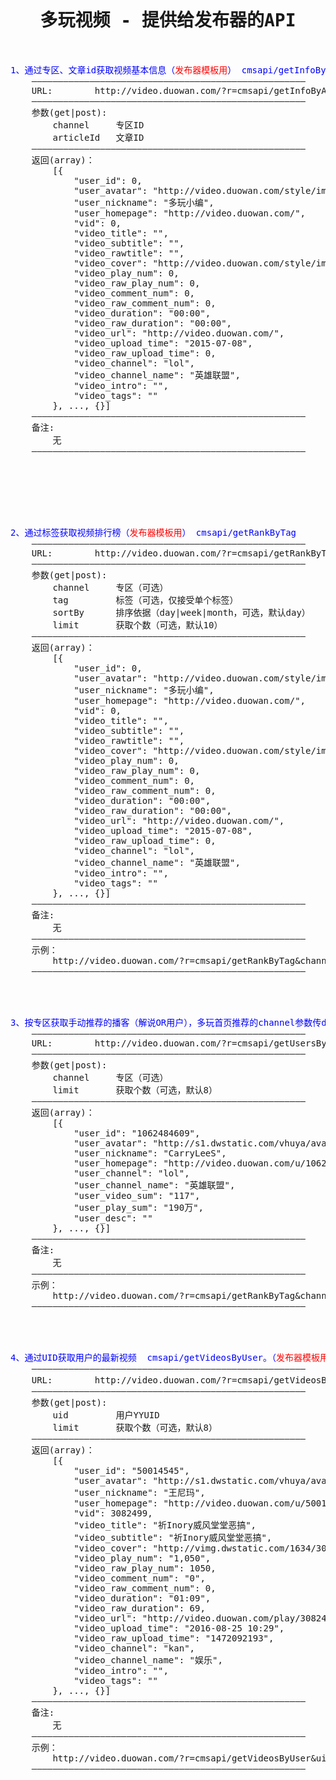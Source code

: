 <pre>

<h1><center>多玩视频 - 提供给发布器的API</center></h1>

<font color="blue">1、通过专区、文章id获取视频基本信息（<font color="red">发布器模板用</font>） cmsapi/getInfoByArticleId </font>
	————————————————————————————————————————————————————
	URL:		http://video.duowan.com/?r=cmsapi/getInfoByArticleId
	————————————————————————————————————————————————————
	参数(get|post):
		channel		专区ID
		articleId	文章ID
	————————————————————————————————————————————————————
	返回(array)：
		[{
			"user_id": 0,
			"user_avatar": "http://video.duowan.com/style/img/editor-avatar.png",
			"user_nickname": "多玩小编",
			"user_homepage": "http://video.duowan.com/",
			"vid": 0,
			"video_title": "",
			"video_subtitle": "",
            "video_rawtitle": "",
			"video_cover": "http://video.duowan.com/style/img/no-cover.jpg",
			"video_play_num": 0,
			"video_raw_play_num": 0,
			"video_comment_num": 0,
			"video_raw_comment_num": 0,
			"video_duration": "00:00",
			"video_raw_duration": "00:00",
			"video_url": "http://video.duowan.com/",
			"video_upload_time": "2015-07-08",
			"video_raw_upload_time": 0,
			"video_channel": "lol",
            "video_channel_name": "英雄联盟",
			"video_intro": "",
			"video_tags": ""
		}, ..., {}]
	————————————————————————————————————————————————————
	备注: 
		无
	————————————————————————————————————————————————————







<font color="blue">2、通过标签获取视频排行榜（<font color="red">发布器模板用</font>） cmsapi/getRankByTag </font>
	————————————————————————————————————————————————————
	URL:		http://video.duowan.com/?r=cmsapi/getRankByTag
	————————————————————————————————————————————————————
	参数(get|post):
		channel		专区（可选）
		tag			标签（可选，仅接受单个标签）
		sortBy		排序依据（day|week|month，可选，默认day）
		limit		获取个数（可选，默认10）
	————————————————————————————————————————————————————
	返回(array)：
		[{
			"user_id": 0,
			"user_avatar": "http://video.duowan.com/style/img/editor-avatar.png",
			"user_nickname": "多玩小编",
			"user_homepage": "http://video.duowan.com/",
			"vid": 0,
			"video_title": "",
			"video_subtitle": "",
            "video_rawtitle": "",
			"video_cover": "http://video.duowan.com/style/img/no-cover.jpg",
			"video_play_num": 0,
			"video_raw_play_num": 0,
			"video_comment_num": 0,
			"video_raw_comment_num": 0,
			"video_duration": "00:00",
			"video_raw_duration": "00:00",
			"video_url": "http://video.duowan.com/",
			"video_upload_time": "2015-07-08",
			"video_raw_upload_time": 0,
			"video_channel": "lol",
            "video_channel_name": "英雄联盟",
			"video_intro": "",
			"video_tags": ""
		}, ..., {}]
	————————————————————————————————————————————————————
	备注: 
		无
	————————————————————————————————————————————————————
	示例：
		http://video.duowan.com/?r=cmsapi/getRankByTag&channel=5253wzry&tag=%E8%99%8E%E7%89%99%E8%A7%86%E9%A2%91&sortBy=month&limit=10
	————————————————————————————————————————————————————




<font color="blue">3、按专区获取手动推荐的播客（解说OR用户），多玩首页推荐的channel参数传duowanvideo。（<font color="red">发布器模板用</font>）</font>
	————————————————————————————————————————————————————
	URL:		http://video.duowan.com/?r=cmsapi/getUsersByHot
	————————————————————————————————————————————————————
	参数(get|post):
        channel     专区（可选）
		limit		获取个数（可选，默认8）
	————————————————————————————————————————————————————
	返回(array)：
		[{
            "user_id": "1062484609",
            "user_avatar": "http://s1.dwstatic.com/vhuya/avatar/10/62/200_200/4173a0e5ae914ae31b0aadf310b1b0ae.jpg?t=1481842948",
            "user_nickname": "CarryLeeS",
            "user_homepage": "http://video.duowan.com/u/1062484609",
            "user_channel": "lol",
            "user_channel_name": "英雄联盟",
            "user_video_sum": "117",
            "user_play_sum": "190万",
            "user_desc": ""
		}, ..., {}]
	————————————————————————————————————————————————————
	备注: 
		无
	————————————————————————————————————————————————————
	示例：
		http://video.duowan.com/?r=cmsapi/getRankByTag&channel=5253wzry&tag=%E8%99%8E%E7%89%99%E8%A7%86%E9%A2%91&sortBy=month&limit=10
	————————————————————————————————————————————————————




<font color="blue">4、通过UID获取用户的最新视频  cmsapi/getVideosByUser。（<font color="red">发布器模板用</font>）</font>
	————————————————————————————————————————————————————
	URL:		http://video.duowan.com/?r=cmsapi/getVideosByUser。
	————————————————————————————————————————————————————
	参数(get|post):
        uid         用户YYUID
		limit		获取个数（可选，默认8）
	————————————————————————————————————————————————————
	返回(array)：
		[{
            "user_id": "50014545",
            "user_avatar": "http://s1.dwstatic.com/vhuya/avatar/50/01/200_200/98d2a3f69b3baffa354413ea9951e7c5.jpg?t=1466045578",
            "user_nickname": "王尼玛",
            "user_homepage": "http://video.duowan.com/u/50014545",
            "vid": 3082499,
            "video_title": "祈Inory威风堂堂恶搞",
            "video_subtitle": "祈Inory威风堂堂恶搞",
            "video_cover": "http://vimg.dwstatic.com/1634/3082499/4-220x124.jpg",
            "video_play_num": "1,050",
            "video_raw_play_num": 1050,
            "video_comment_num": "0",
            "video_raw_comment_num": 0,
            "video_duration": "01:09",
            "video_raw_duration": 69,
            "video_url": "http://video.duowan.com/play/3082499.html",
            "video_upload_time": "2016-08-25 10:29",
            "video_raw_upload_time": "1472092193",
            "video_channel": "kan",
            "video_channel_name": "娱乐",
            "video_intro": "",
            "video_tags": ""
		}, ..., {}]
	————————————————————————————————————————————————————
	备注: 
		无
	————————————————————————————————————————————————————
	示例：
		http://video.duowan.com/?r=cmsapi/getVideosByUser&uid=50014545
	————————————————————————————————————————————————————






</pre>